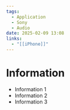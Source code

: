 ```yaml
---
tags:
  - Application
  - Sony
  - Audio
date: 2025-02-09 13:08
links:
  - "[[iPhone]]"
---
```


# Information

- Information 1
- Information 2
- Information 3